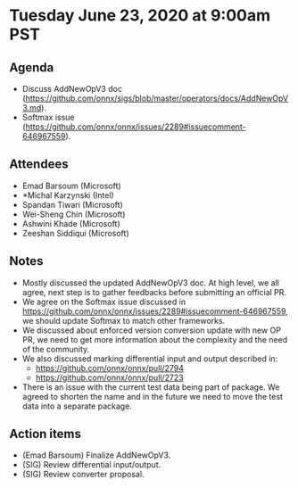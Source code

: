 <!--- SPDX-License-Identifier: Apache-2.0 -->

# Tuesday June 23, 2020 at 9:00am PST

## Agenda
* Discuss AddNewOpV3 doc (https://github.com/onnx/sigs/blob/master/operators/docs/AddNewOpV3.md).
* Softmax issue (https://github.com/onnx/onnx/issues/2289#issuecomment-646967559).

## Attendees
* Emad Barsoum (Microsoft)
* *Michal Karzynski (Intel)
* Spandan Tiwari (Microsoft)
* Wei-Sheng Chin (Microsoft)
* Ashwini Khade (Microsoft)
* Zeeshan Siddiqui (Microsoft)

## Notes
* Mostly discussed the updated AddNewOpV3 doc. At high level, we all agree, next step is to gather feedbacks before submitting an official PR.
* We agree on the Softmax issue discussed in https://github.com/onnx/onnx/issues/2289#issuecomment-646967559, we should update Softmax to match other frameworks.
* We discussed about enforced version conversion update with new OP PR, we need to get more information about the complexity and the need of the community.
* We also discussed marking differential input and output described in:
    * https://github.com/onnx/onnx/pull/2794
    * https://github.com/onnx/onnx/pull/2723
* There is an issue with the current test data being part of package. We agreed to shorten the name and in the future we need to move the test data into a separate package.

## Action items
* (Emad Barsoum) Finalize AddNewOpV3.
* (SIG) Review differential input/output.
* (SIG) Review converter proposal.
